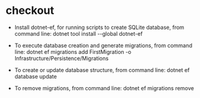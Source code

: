 # checkout

- Install dotnet-ef, for running scripts to create SQLite database, from command line:
dotnet tool install --global dotnet-ef

- To execute database creation and generate migrations, from command line:
dotnet ef migrations add FirstMigration -o Infrastructure/Persistence/Migrations

- To create or update database structure, from command line:
dotnet ef database update

- To remove migrations, from command line:
dotnet ef migrations remove
